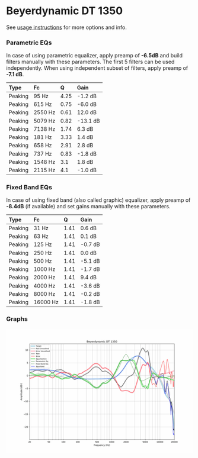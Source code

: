 # Beyerdynamic DT 1350
See [usage instructions](https://github.com/jaakkopasanen/AutoEq#usage) for more options and info.

### Parametric EQs
In case of using parametric equalizer, apply preamp of **-6.5dB** and build filters manually
with these parameters. The first 5 filters can be used independently.
When using independent subset of filters, apply preamp of **-7.1 dB**.

| Type    | Fc      |    Q | Gain     |
|:--------|:--------|:-----|:---------|
| Peaking | 95 Hz   | 4.25 | -1.2 dB  |
| Peaking | 615 Hz  | 0.75 | -6.0 dB  |
| Peaking | 2550 Hz | 0.61 | 12.0 dB  |
| Peaking | 5079 Hz | 0.82 | -13.1 dB |
| Peaking | 7138 Hz | 1.74 | 6.3 dB   |
| Peaking | 181 Hz  | 3.33 | 1.4 dB   |
| Peaking | 658 Hz  | 2.91 | 2.8 dB   |
| Peaking | 737 Hz  | 0.83 | -1.8 dB  |
| Peaking | 1548 Hz | 3.1  | 1.8 dB   |
| Peaking | 2115 Hz | 4.1  | -1.0 dB  |

### Fixed Band EQs
In case of using fixed band (also called graphic) equalizer, apply preamp of **-8.4dB**
(if available) and set gains manually with these parameters.

| Type    | Fc       |    Q | Gain    |
|:--------|:---------|:-----|:--------|
| Peaking | 31 Hz    | 1.41 | 0.6 dB  |
| Peaking | 63 Hz    | 1.41 | 0.1 dB  |
| Peaking | 125 Hz   | 1.41 | -0.7 dB |
| Peaking | 250 Hz   | 1.41 | 0.0 dB  |
| Peaking | 500 Hz   | 1.41 | -5.1 dB |
| Peaking | 1000 Hz  | 1.41 | -1.7 dB |
| Peaking | 2000 Hz  | 1.41 | 9.4 dB  |
| Peaking | 4000 Hz  | 1.41 | -3.6 dB |
| Peaking | 8000 Hz  | 1.41 | -0.2 dB |
| Peaking | 16000 Hz | 1.41 | -1.8 dB |

### Graphs
![](./Beyerdynamic%20DT%201350.png)